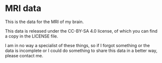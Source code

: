 # MRI data

This is the data for the MRI of my brain.

This data is released under the CC-BY-SA 4.0 license, of which you can find a copy in the LICENSE file.

I am in no way a specialist of these things, so if I forgot something or the data is incomplete or I could do something to share this data in a better way, please contact me.
